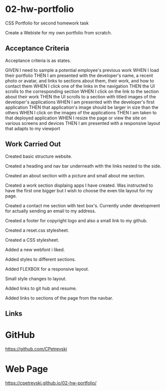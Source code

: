 # 02-hw-portfolio #
CSS Portfolio for second homework task

Create a Webiste for my own portfolio from scratch.

## Acceptance Criteria ##

Acceptance criteria is as states.

GIVEN I need to sample a potential employee's previous work
WHEN I load their portfolio
THEN I am presented with the developer's name, a recent photo or avatar, and links to sections about them, their work, and how to contact them
WHEN I click one of the links in the navigation
THEN the UI scrolls to the corresponding section
WHEN I click on the link to the section about their work
THEN the UI scrolls to a section with titled images of the developer's applications
WHEN I am presented with the developer's first application
THEN that application's image should be larger in size than the others
WHEN I click on the images of the applications
THEN I am taken to that deployed application
WHEN I resize the page or view the site on various screens and devices
THEN I am presented with a responsive layout that adapts to my viewport

## Work Carried Out ##

Created basic structure website.

Created a heading and nav bar underneath with the links nested to the side.

Created an about section with a picture and small about me section.

Created a work section displaing apps I have created. Was instructed to have the first one bigger but I wish to choose the even tile layout for my page.

Created a contact me section with text box's. Currently under development for actually sending an email to my address.

Created a footer for copyright logo and also a small link to my github.

Created a reset.css stylesheet.

Created a CSS stylesheet.

Added a new webfont i liked.

Added styles to different sections.

Added FLEXBOX for a responsive layout.

Small style changes to layout.

Added links to git hub and resume.

Added links to sections of the page from the navbar.

## Links ##

# GitHub #

https://github.com/CPetrevski

# Web Page #

https://cpetrevski.github.io/02-hw-portfolio/

